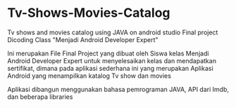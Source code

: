 # Tv-Shows-Movies-Catalog
Tv shows and movies catalog using JAVA on android studio
Final project Dicoding Class "Menjadi Android Developer Expert"

Ini merupakan File Final Project yang dibuat oleh Siswa kelas Menjadi Android Developer Expert untuk menyelesaikan kelas dan mendapatkan sertifikat, dimana pada aplikasi sederhana ini yang merupakan Aplikasi Android yang menampilkan katalog Tv show  dan movies

Aplikasi dibangun menggunakan bahasa pemrograman JAVA, API dari Imdb, dan beberapa libraries
